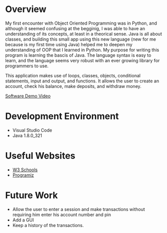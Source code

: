 # Overview
My first encounter with Object Oriented Programming was in Python, and although it seemed confusing at the begginig, I was able to have an understanding of its concepts, at least in a theorical sense. Java is all about classes, and building this small app using this new language (new for me because is my first time using Java) helped me to deepen my understanding of OOP that I learned in Python. My purpose for writing this program is learning the bascis of Java. The language syntax is easy to learn, and the language seems very robust with an ever growing library for programmers to use.

This application makes use of loops, classes, objects, conditional statements, input and output, and functions. It allows the user to create an account, check his balance, make deposits, and withdraw money. 


[Software Demo Video](https://youtu.be/HwmRqIZDgv0)

# Development Environment

- Visual Studio Code
- Java 1.8.0_321

# Useful Websites


* [W3 Schools](https://www.w3schools.com/java/default.asp)
* [Programiz](https://www.programiz.com/java-programming)

# Future Work
* Allow the user to enter a session and make transactions without requiring him enter his account number and pin
* Add a GUI
* Keep a history of the transactions.